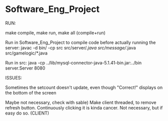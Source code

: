 # Software_Eng_Project

RUN: 

make compile, make run, make all (compile+run)

Run in Software_Eng_Project to compile code before actually running the server:
javac -d bin/ -cp src src/server/*.java src/message/*.java src/gamelogic/*.java

Run in src:
java -cp ../lib/mysql-connector-java-5.1.41-bin.jar:../bin server.Server 8080


ISSUES:

Sometimes the setcount doesn't update, even though "Correct!" displays on the bottom of the screen

Maybe not necessary, check with sable) Make client threaded, to remove refresh button. Continuously clicking it is kinda cancer. Not necessary, but if easy do so. (CLIENT)






